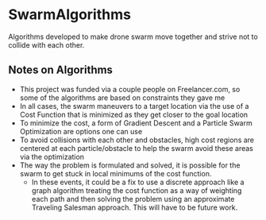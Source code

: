 # SwarmAlgorithms
Algorithms developed to make drone swarm move together and strive not to collide with each other.

## Notes on Algorithms
- This project was funded via a couple people on Freelancer.com, 
so some of the algorithms are based on constraints they gave me
- In all cases, the swarm maneuvers to a target location via the use of a Cost Function that
is minimized as they get closer to the goal location
- To minimize the cost, a form of Gradient Descent and a Particle Swarm Optimization are options one can use
- To avoid collisions with each other and obstacles, 
high cost regions are centered at each particle/obstacle to help the swarm avoid these areas via the optimization
- The way the problem is formulated and solved, it is possible for the swarm to get stuck in local minimums of the cost function.
  - In these events, it could be a fix to use a discrete approach like a graph algorithm treating the cost function as a way of 
  weighting each path and then solving the problem using an approximate Traveling Salesman approach. This will have to be future work.
